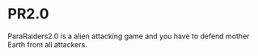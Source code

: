PR2.0
=====

ParaRaiders2.0 is a alien attacking game and you have to defend mother Earth from all attackers.